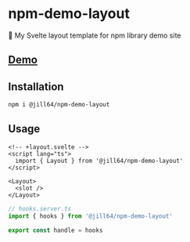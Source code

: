 <!----- BEGIN GHOST DOCS HEADER ----->

# npm-demo-layout

🎨 My Svelte layout template for npm library demo site

## [Demo](https://npm-demo-layout.jill64.dev)

<!----- END GHOST DOCS HEADER ----->

## Installation

```sh
npm i @jill64/npm-demo-layout
```

## Usage

```svelte
<!-- +layout.svelte -->
<script lang="ts">
  import { Layout } from '@jill64/npm-demo-layout'
</script>

<Layout>
  <slot />
</Layout>
```

```ts
// hooks.server.ts
import { hooks } from '@jill64/npm-demo-layout'

export const handle = hooks
```
